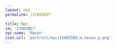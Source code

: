 ```yaml
---
layout: npc
permalink: /11003857

title: Npc
id: '11003857'
npc_name: 'Mason'
icon_url: 'portrait/npc/11003586_m_mason_p.png'
---
```

